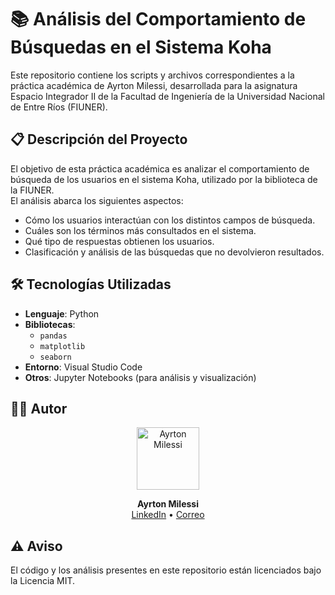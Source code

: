 # 📚 Análisis del Comportamiento de Búsquedas en el Sistema Koha
Este repositorio contiene los scripts y archivos correspondientes a la práctica académica de Ayrton Milessi, desarrollada para la asignatura Espacio Integrador II de la Facultad de Ingeniería de la Universidad Nacional de Entre Ríos (FIUNER).

## 📋 Descripción del Proyecto
El objetivo de esta práctica académica es analizar el comportamiento de búsqueda de los usuarios en el sistema Koha, utilizado por la biblioteca de la FIUNER.  
El análisis abarca los siguientes aspectos:
- Cómo los usuarios interactúan con los distintos campos de búsqueda.
- Cuáles son los términos más consultados en el sistema.
- Qué tipo de respuestas obtienen los usuarios.
- Clasificación y análisis de las búsquedas que no devolvieron resultados.

## 🛠️ Tecnologías Utilizadas
- **Lenguaje**: Python  
- **Bibliotecas**:
  - `pandas`
  - `matplotlib`
  - `seaborn`
- **Entorno**: Visual Studio Code  
- **Otros**: Jupyter Notebooks (para análisis y visualización)

## 👨‍💻 Autor
<p align="center">
  <a href="https://www.linkedin.com/in/ayrton-milessi-90ab91327/">
    <img src="https://avatars.githubusercontent.com/u/141248568?s=100" width="100" alt="Ayrton Milessi"/>
  </a>
</p>
<p align="center">
  <strong>Ayrton Milessi</strong>  
  <br>
  <a href="https://www.linkedin.com/in/ayrton-milessi-90ab91327/">LinkedIn</a> • <a href="mailto:ayrton4210@gmail.com">Correo</a>
</p>

## ⚠️ Aviso
El código y los análisis presentes en este repositorio están licenciados bajo la Licencia MIT.  
